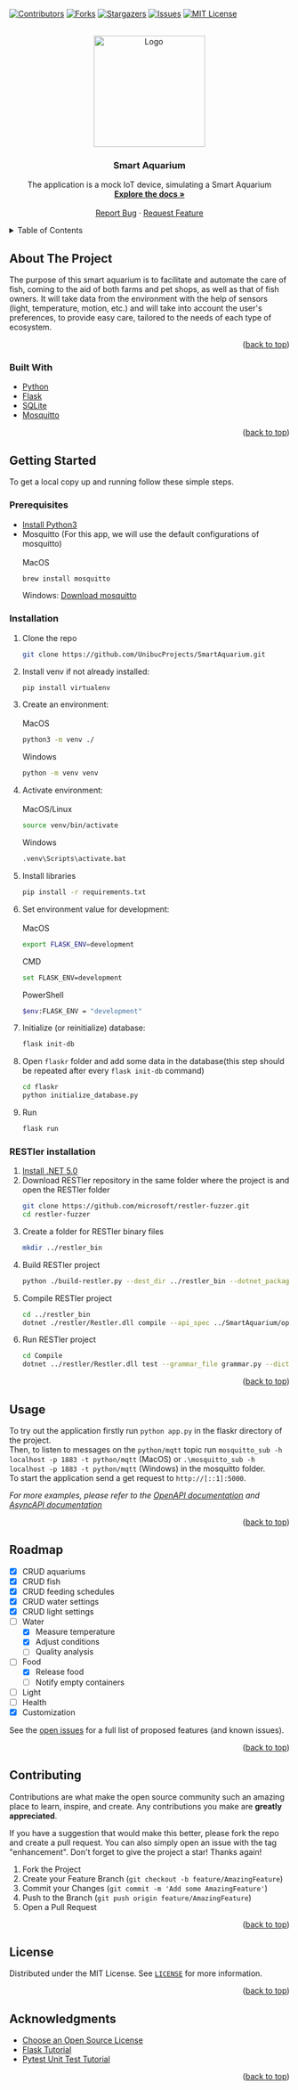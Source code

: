<!-- PROJECT SHIELDS -->
<!--
*** I'm using markdown "reference style" links for readability.
*** Reference links are enclosed in brackets [ ] instead of parentheses ( ).
*** See the bottom of this document for the declaration of the reference variables
*** for contributors-url, forks-url, etc. This is an optional, concise syntax you may use.
*** https://www.markdownguide.org/basic-syntax/#reference-style-links
-->
[![Contributors][contributors-shield]][contributors-url]
[![Forks][forks-shield]][forks-url]
[![Stargazers][stars-shield]][stars-url]
[![Issues][issues-shield]][issues-url]
[![MIT License][license-shield]][license-url]


<div id="top"></div>

<!-- PROJECT LOGO -->
<br />
<div align="center">
  <a href="https://github.com/UnibucProjects/SmartAquarium">
    <img src="https://smartbrandaquariums.files.wordpress.com/2020/01/cropped-logo-smart-brands.png" alt="Logo" width="200">
  </a>

  <h3 align="center">Smart Aquarium</h3>

  <p align="center">
    The application is a mock IoT device, simulating a Smart Aquarium 
    <br />
    <a href="https://docs.google.com/document/d/10eDxDCgwnqeRekGz2bW9aIY8jzL7HC1c0HLMZZPzC9k/edit?usp=sharing"><strong>Explore the docs »</strong></a>
    <br />
    <br />
    <a href="https://github.com/UnibucProjects/SmartAquarium/issues">Report Bug</a>
    ·
    <a href="https://github.com/UnibucProjects/SmartAquarium/issues">Request Feature</a>
  </p>
</div>

<!-- TABLE OF CONTENTS -->
<details>
  <summary>Table of Contents</summary>
  <ol>
    <li>
      <a href="#about-the-project">About The Project</a>
      <ul>
        <li><a href="#built-with">Built With</a></li>
      </ul>
    </li>
    <li>
      <a href="#getting-started">Getting Started</a>
      <ul>
        <li><a href="#prerequisites">Prerequisites</a></li>
        <li><a href="#installation">Installation</a></li>
      </ul>
    </li>
    <li><a href="#usage">Usage</a></li>
    <li><a href="#roadmap">Roadmap</a></li>
    <li><a href="#contributing">Contributing</a></li>
    <li><a href="#license">License</a></li>
    <li><a href="#acknowledgments">Acknowledgments</a></li>
  </ol>
</details>

<!-- ABOUT THE PROJECT -->
## About The Project

The purpose of this smart aquarium is to facilitate and automate the care of fish, coming to the aid of both farms and pet shops, as well as that of fish owners. It will take data from the environment with the help of sensors (light, temperature, motion, etc.) and will take into account the user's preferences, to provide easy care, tailored to the needs of each type of ecosystem.

<p align="right">(<a href="#top">back to top</a>)</p>


### Built With

* [Python](https://www.python.org/)
* [Flask](https://flask.palletsprojects.com/en/2.0.x/)
* [SQLite](https://www.sqlite.org/index.html)
* [Mosquitto](https://mosquitto.org/)

<p align="right">(<a href="#top">back to top</a>)</p>


<!-- GETTING STARTED -->
## Getting Started

To get a local copy up and running follow these simple steps.

### Prerequisites

* <a href="https://realpython.com/installing-python/">Install Python3</a>
* Mosquitto (For this app, we will use the default configurations of mosquitto)<br/><br/>
  MacOS<br/>
  ```sh
  brew install mosquitto
  ```
  Windows: <a href="https://mosquitto.org/download/">Download mosquitto</a>

### Installation

1. Clone the repo
   ```sh
   git clone https://github.com/UnibucProjects/SmartAquarium.git
   ```
2. Install venv if not already installed:
   ```sh
   pip install virtualenv
   ```
3. Create an environment:<br/><br/>
   MacOS
   ```sh
   python3 -m venv ./
   ```
   Windows
   ```sh
   python -m venv venv
   ```
4. Activate environment:<br/><br/>
   MacOS/Linux
   ```sh
   source venv/bin/activate
   ```
   Windows
   ```sh
   .venv\Scripts\activate.bat
   ```
5. Install libraries
   ```sh
   pip install -r requirements.txt
   ```
6. Set environment value for development:<br/><br/>
   MacOS
   ```sh
   export FLASK_ENV=development
   ```
   CMD
   ```sh
   set FLASK_ENV=development
   ```
   PowerShell
   ```sh
   $env:FLASK_ENV = "development"
   ```
7. Initialize (or reinitialize) database:
   ```sh
   flask init-db
   ```  
8. Open `flaskr` folder and add some data in the database(this step should be repeated after every `flask init-db` command)
    ```sh
    cd flaskr
    python initialize_database.py
    ```
10. Run
    ```sh
    flask run
    ```  
   
### RESTler installation

1. <a href="https://docs.microsoft.com/en-us/dotnet/core/install/windows?tabs=net60">Install .NET 5.0</a>
2. Download RESTler repository in the same folder where the project is and open the RESTler folder
    ```sh
    git clone https://github.com/microsoft/restler-fuzzer.git
    cd restler-fuzzer
    ```
3. Create a folder for RESTler binary files
    ```sh
    mkdir ../restler_bin
    ```
4. Build RESTler project
    ```sh
    python ./build-restler.py --dest_dir ../restler_bin --dotnet_package_source https://api.nuget.org/v3/index.json
    ```
5. Compile RESTler project
    ```sh
    cd ../restler_bin
    dotnet ./restler/Restler.dll compile --api_spec ../SmartAquarium/openapi.json
    ```
6. Run RESTler project
    ```sh
    cd Compile
    dotnet ../restler/Restler.dll test --grammar_file grammar.py --dictionary_file dict.json --settings engine_settings.json --no_ssl
    ```

<p align="right">(<a href="#top">back to top</a>)</p>


<!-- USAGE EXAMPLES -->
## Usage

To try out the application firstly run `python app.py` in the flaskr directory of the project.<br/>
Then, to listen to messages on the `python/mqtt` topic run `mosquitto_sub -h localhost -p 1883 -t python/mqtt` (MacOS) or `.\mosquitto_sub -h localhost -p 1883 -t python/mqtt` (Windows) in the mosquitto folder.<br/>
To start the application send a get request to `http://[::1]:5000`.

_For more examples, please refer to the [OpenAPI documentation](https://github.com/UnibucProjects/SmartAquarium/blob/main/flaskr/openapi.json) and [AsyncAPI documentation](https://github.com/UnibucProjects/SmartAquarium/blob/main/flaskr/asyncapi.yaml)_

<p align="right">(<a href="#top">back to top</a>)</p>


<!-- ROADMAP -->
## Roadmap

- [x] CRUD aquariums
- [x] CRUD fish
- [x] CRUD feeding schedules
- [x] CRUD water settings
- [x] CRUD light settings
- [ ] Water
    - [x] Measure temperature
    - [x] Adjust conditions
    - [ ] Quality analysis
- [ ] Food
    - [x] Release food
    - [ ] Notify empty containers
- [ ] Light
- [ ] Health
- [x] Customization

See the [open issues](https://github.com/UnibucProjects/SmartAquarium/issues) for a full list of proposed features (and known issues).

<p align="right">(<a href="#top">back to top</a>)</p>

<!-- CONTRIBUTING -->
## Contributing

Contributions are what make the open source community such an amazing place to learn, inspire, and create. Any contributions you make are **greatly appreciated**.

If you have a suggestion that would make this better, please fork the repo and create a pull request. You can also simply open an issue with the tag "enhancement".
Don't forget to give the project a star! Thanks again!

1. Fork the Project
2. Create your Feature Branch (`git checkout -b feature/AmazingFeature`)
3. Commit your Changes (`git commit -m 'Add some AmazingFeature'`)
4. Push to the Branch (`git push origin feature/AmazingFeature`)
5. Open a Pull Request

<p align="right">(<a href="#top">back to top</a>)</p>


<!-- LICENSE -->
## License

Distributed under the MIT License. See <a href="https://github.com/UnibucProjects/SmartAquarium/blob/main/LICENSE">`LICENSE`</a> for more information.

<p align="right">(<a href="#top">back to top</a>)</p>

<!-- ACKNOWLEDGMENTS -->
## Acknowledgments

* [Choose an Open Source License](https://choosealicense.com)
* [Flask Tutorial](https://flask.palletsprojects.com/en/2.0.x/tutorial/)
* [Pytest Unit Test Tutorial](https://codethechange.stanford.edu/guides/guide_flask_unit_testing.html)

<p align="right">(<a href="#top">back to top</a>)</p>

<!-- MARKDOWN LINKS & IMAGES -->
<!-- https://www.markdownguide.org/basic-syntax/#reference-style-links -->
[contributors-shield]: https://img.shields.io/github/contributors/UnibucProjects/SmartAquarium.svg?style=for-the-badge
[contributors-url]: https://github.com/UnibucProjects/SmartAquarium/graphs/contributors
[forks-shield]: https://img.shields.io/github/forks/UnibucProjects/SmartAquarium.svg?style=for-the-badge
[forks-url]: https://github.com/UnibucProjects/SmartAquarium/network/members
[stars-shield]: https://img.shields.io/github/stars/UnibucProjects/SmartAquarium.svg?style=for-the-badge
[stars-url]: https://github.com/UnibucProjects/SmartAquarium/stargazers
[issues-shield]: https://img.shields.io/github/issues/UnibucProjects/SmartAquarium.svg?style=for-the-badge
[issues-url]: https://github.com/UnibucProjects/SmartAquarium/issues
[license-shield]: https://img.shields.io/github/license/UnibucProjects/SmartAquarium.svg?style=for-the-badge
[license-url]: https://github.com/UnibucProjects/SmartAquarium/blob/main/LICENSE

